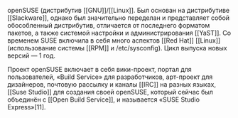 openSUSE (дистрибутив [[GNU]]/[[Linux]]. Был основан на дистрибутиве [[Slackware]], однако был значительно переделан и представляет собой обособленный дистрибутив, отличается от последнего форматом пакетов, 
а также системой настройки и администрирования [[YaST]]. Со временем SUSE включила в себя много аспектов [[Red Hat]] [[Linux]] (использование системы [[RPM]] и /etc/sysconfig). Цикл выпуска новых версий — 1 год.

Проект openSUSE включает в себя вики-проект, портал для пользователей, «Build Service» для разработчиков, арт-проект для дизайнеров, почтовую рассылку и каналы [[IRC]] на разных языках, [[Suse Studio]] для создания своей openSUSE, который сейчас был объединён с [[Open Build Service]], и называется «SUSE Studio Express»[11].